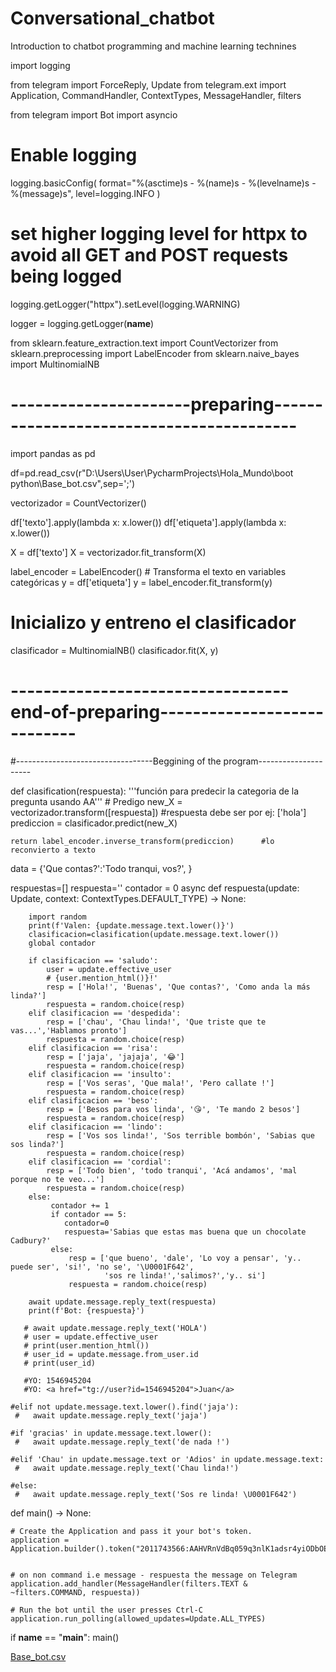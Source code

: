 # Conversational_chatbot
Introduction to chatbot programming and machine learning technines 

import logging

from telegram import ForceReply, Update
from telegram.ext import Application, CommandHandler, ContextTypes, MessageHandler, filters

from telegram import Bot
import asyncio

# Enable logging
logging.basicConfig(
    format="%(asctime)s - %(name)s - %(levelname)s - %(message)s", level=logging.INFO
)
# set higher logging level for httpx to avoid all GET and POST requests being logged
logging.getLogger("httpx").setLevel(logging.WARNING)

logger = logging.getLogger(__name__)


from sklearn.feature_extraction.text import CountVectorizer
from sklearn.preprocessing import LabelEncoder
from sklearn.naive_bayes import MultinomialNB

# ----------------------preparing-----------------------------------------
import pandas as pd

df=pd.read_csv(r"D:\Users\User\PycharmProjects\Hola_Mundo\boot python\Base_bot.csv",sep=';')


vectorizador = CountVectorizer()

df['texto'].apply(lambda x: x.lower())
df['etiqueta'].apply(lambda x: x.lower())

X = df['texto']
X = vectorizador.fit_transform(X)

label_encoder = LabelEncoder()  # Transforma el texto en variables categóricas
y = df['etiqueta']
y = label_encoder.fit_transform(y)

# Inicializo y entreno el clasificador
clasificador = MultinomialNB()
clasificador.fit(X, y)

# ----------------------------------end-of-preparing----------------------------


#----------------------------------Beggining of the program---------------------



def clasification(respuesta):
    '''función para predecir la categoria de la pregunta usando AA'''
    # Predigo
    new_X = vectorizador.transform([respuesta])  #respuesta debe ser por ej: ['hola']
    prediccion = clasificador.predict(new_X)

    return label_encoder.inverse_transform(prediccion)      #lo reconvierto a texto

data = {'Que contas?':'Todo tranqui, vos?', }

respuestas=[]
respuesta=''
contador = 0
async def respuesta(update: Update, context: ContextTypes.DEFAULT_TYPE) -> None:

        import random
        print(f'Valen: {update.message.text.lower()}')
        clasificacion=clasification(update.message.text.lower())
        global contador

        if clasificacion == 'saludo':
            user = update.effective_user
            # {user.mention_html()}!'
            resp = ['Hola!', 'Buenas', 'Que contas?', 'Como anda la más linda?']
            respuesta = random.choice(resp)
        elif clasificacion == 'despedida':
            resp = ['chau', 'Chau linda!', 'Que triste que te vas...','Hablamos pronto']
            respuesta = random.choice(resp)
        elif clasificacion == 'risa':
            resp = ['jaja', 'jajaja', '😂']
            respuesta = random.choice(resp)
        elif clasificacion == 'insulto':
            resp = ['Vos seras', 'Que mala!', 'Pero callate !']
            respuesta = random.choice(resp)
        elif clasificacion == 'beso':
            resp = ['Besos para vos linda', '😘', 'Te mando 2 besos']
            respuesta = random.choice(resp)
        elif clasificacion == 'lindo':
            resp = ['Vos sos linda!', 'Sos terrible bombón', 'Sabias que sos linda?']
            respuesta = random.choice(resp)
        elif clasificacion == 'cordial':
            resp = ['Todo bien', 'todo tranqui', 'Acá andamos', 'mal porque no te veo...']
            respuesta = random.choice(resp)
        else:
             contador += 1
             if contador == 5:
                contador=0
                respuesta='Sabias que estas mas buena que un chocolate Cadbury?'
             else:
                 resp = ['que bueno', 'dale', 'Lo voy a pensar', 'y.. puede ser', 'si!', 'no se', '\U0001F642',
                         'sos re linda!','salimos?','y.. si']
                 respuesta = random.choice(resp)

        await update.message.reply_text(respuesta)
        print(f'Bot: {respuesta}')

       # await update.message.reply_text('HOLA')
       # user = update.effective_user
       # print(user.mention_html())
       # user_id = update.message.from_user.id
       # print(user_id)

       #YO: 1546945204
       #YO: <a href="tg://user?id=1546945204">Juan</a>

    #elif not update.message.text.lower().find('jaja'):
     #   await update.message.reply_text('jaja')

    #if 'gracias' in update.message.text.lower():
     #   await update.message.reply_text('de nada !')

    #elif 'Chau' in update.message.text or 'Adios' in update.message.text:
     #   await update.message.reply_text('Chau linda!')

    #else:
     #   await update.message.reply_text('Sos re linda! \U0001F642')



def main() -> None:

    # Create the Application and pass it your bot's token.
    application = Application.builder().token("2011743566:AAHVRnVdBq059q3nlK1adsr4yiODbOEXyXw").build()


    # on non command i.e message - respuesta the message on Telegram
    application.add_handler(MessageHandler(filters.TEXT & ~filters.COMMAND, respuesta))

    # Run the bot until the user presses Ctrl-C
    application.run_polling(allowed_updates=Update.ALL_TYPES)


if __name__ == "__main__":
    main()

[Base_bot.csv](https://github.com/user-attachments/files/16065975/Base_bot.csv)
